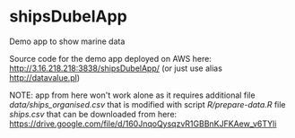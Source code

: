 # shipsDubelApp
Demo app to show marine data

Source code for the demo app deployed on AWS here: http://3.16.218.218:3838/shipsDubelApp/ (or just use alias http://datavalue.pl)

NOTE: app from here won't work alone as it requires additional file *data/ships_organised.csv* that is modified with script *R/prepare-data.R* file *ships.csv* that can be downloaded from here: https://drive.google.com/file/d/160JnqoQysqzvR1GBBnKJFKAew_v6TYli 
